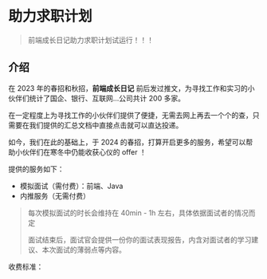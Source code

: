 # 助力求职计划

> 前端成长日记助力求职计划试运行！！！

## 介绍

在 2023 年的春招和秋招，**前端成长日记** 前后发过推文，为寻找工作和实习的小伙伴们统计了国企、银行、互联网...公司共计 200 多家。

在一定程度上为寻找工作的小伙伴们提供了便捷，无需去网上再去一个个的查，只需要在我们提供的汇总文档中直接点击就可以直达投递。

如今，我们在此的基础上，于 2024 的春招，打算开启更多的服务，希望可以帮助小伙伴们在寒冬中仍能收获心仪的 offer ！

提供的服务如下：

- 模拟面试（需付费）：前端、Java
- 内推服务（无需付费）

> 每次模拟面试的时长会维持在 40min - 1h 左右，具体依据面试者的情况而定
>
> 面试结束后，面试官会提供一份你的面试表现报告，内含对面试者的学习建议、本次面试的薄弱点等内容。

收费标准：

